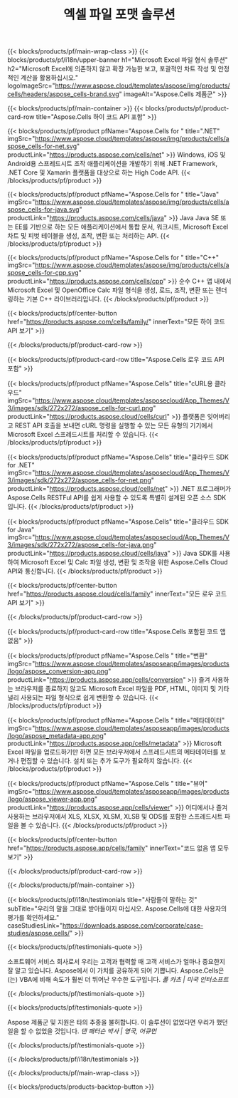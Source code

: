 ﻿---
title: 엑셀 파일 포맷 솔루션
weight: 7730
url: /ko/
description: 하이 코드 또는 로우 코드 API 또는 코드 없음 앱을 사용하여 Excel 파일 조작 응용 프로그램을 만들어 Excel 파일을 비교 검사하거나 변환합니다.
---
{{< blocks/products/pf/main-wrap-class >}}
{{< blocks/products/pf/i18n/upper-banner h1="Microsoft Excel 파일 형식 솔루션" h2="Microsoft Excel에 의존하지 않고 확장 가능한 보고, 포괄적인 차트 작성 및 안정적인 계산을 활용하십시오." logoImageSrc="https://www.aspose.cloud/templates/aspose/img/products/cells/headers/aspose_cells-brand.svg" imageAlt="Aspose.Cells 제품군" >}}

{{< blocks/products/pf/main-container >}}
{{< blocks/products/pf/product-card-row title="Aspose.Cells 하이 코드 API 포함" >}}

{{< blocks/products/pf/product pfName="Aspose.Cells for " title=".NET" imgSrc="https://www.aspose.cloud/templates/aspose/img/products/cells/aspose_cells-for-net.svg" productLink="https://products.aspose.com/cells/net" >}}
Windows, iOS 및 Android용 스프레드시트 조작 애플리케이션을 개발하기 위해 .NET Framework, .NET Core 및 Xamarin 플랫폼을 대상으로 하는 High Code API.
{{< /blocks/products/pf/product >}}

{{< blocks/products/pf/product pfName="Aspose.Cells for " title="Java" imgSrc="https://www.aspose.cloud/templates/aspose/img/products/cells/aspose_cells-for-java.svg" productLink="https://products.aspose.com/cells/java" >}}
Java Java SE 또는 EE를 기반으로 하는 모든 애플리케이션에서 통합 문서, 워크시트, Microsoft Excel 차트 및 피벗 테이블을 생성, 조작, 변환 또는 처리하는 API.
{{< /blocks/products/pf/product >}}

{{< blocks/products/pf/product pfName="Aspose.Cells for " title="C++" imgSrc="https://www.aspose.cloud/templates/aspose/img/products/cells/aspose_cells-for-cpp.svg" productLink="https://products.aspose.com/cells/cpp" >}}
순수 C++ 앱 내에서 Microsoft Excel 및 OpenOffice Calc 파일 형식을 생성, 로드, 조작, 변환 또는 렌더링하는 기본 C++ 라이브러리입니다.
{{< /blocks/products/pf/product >}}

{{< blocks/products/pf/center-button href="https://products.aspose.com/cells/family/" innerText="모든 하이 코드 API 보기" >}}

{{< /blocks/products/pf/product-card-row >}}

{{< blocks/products/pf/product-card-row title="Aspose.Cells 로우 코드 API 포함" >}}

{{< blocks/products/pf/product pfName="Aspose.Cells" title="cURL용 클라우드" imgSrc="https://www.aspose.cloud/templates/asposecloud/App_Themes/V3/images/sdk/272x272/aspose_cells-for-curl.png" productLink="https://products.aspose.cloud/cells/curl" >}}
플랫폼은 잊어버리고 REST API 호출을 보내면 cURL 명령을 실행할 수 있는 모든 유형의 기기에서 Microsoft Excel 스프레드시트를 처리할 수 있습니다.
{{< /blocks/products/pf/product >}}

{{< blocks/products/pf/product pfName="Aspose.Cells" title="클라우드 SDK for .NET" imgSrc="https://www.aspose.cloud/templates/asposecloud/App_Themes/V3/images/sdk/272x272/aspose_cells-for-net.png" productLink="https://products.aspose.cloud/cells/net" >}}
.NET 프로그래머가 Aspose.Cells RESTFul API를 쉽게 사용할 수 있도록 특별히 설계된 오픈 소스 SDK입니다.
{{< /blocks/products/pf/product >}}

{{< blocks/products/pf/product pfName="Aspose.Cells" title="클라우드 SDK for Java" imgSrc="https://www.aspose.cloud/templates/asposecloud/App_Themes/V3/images/sdk/272x272/aspose_cells-for-java.png" productLink="https://products.aspose.cloud/cells/java" >}}
Java SDK를 사용하여 Microsoft Excel 및 Calc 파일 생성, 변환 및 조작을 위한 Aspose.Cells Cloud API와 통신합니다.
{{< /blocks/products/pf/product >}}

{{< blocks/products/pf/center-button href="https://products.aspose.cloud/cells/family" innerText="모든 로우 코드 API 보기" >}}

{{< /blocks/products/pf/product-card-row >}}

{{< blocks/products/pf/product-card-row title="Aspose.Cells 포함된 코드 앱 없음" >}}

{{< blocks/products/pf/product pfName="Aspose.Cells " title="변환" imgSrc="https://www.aspose.cloud/templates/asposeapp/images/products/logo/aspose_conversion-app.png" productLink="https://products.aspose.app/cells/conversion" >}}
즐겨 사용하는 브라우저를 종료하지 않고도 Microsoft Excel 파일을 PDF, HTML, 이미지 및 기타 널리 사용되는 파일 형식으로 쉽게 변환할 수 있습니다.
{{< /blocks/products/pf/product >}}

{{< blocks/products/pf/product pfName="Aspose.Cells " title="메타데이터" imgSrc="https://www.aspose.cloud/templates/asposeapp/images/products/logo/aspose_metadata-app.png" productLink="https://products.aspose.app/cells/metadata" >}}
Microsoft Excel 파일을 업로드하기만 하면 모든 브라우저에서 스프레드시트의 메타데이터를 보거나 편집할 수 있습니다. 설치 또는 추가 도구가 필요하지 않습니다. 
{{< /blocks/products/pf/product >}}

{{< blocks/products/pf/product pfName="Aspose.Cells " title="뷰어" imgSrc="https://www.aspose.cloud/templates/asposeapp/images/products/logo/aspose_viewer-app.png" productLink="https://products.aspose.app/cells/viewer" >}}
어디에서나 즐겨 사용하는 브라우저에서 XLS, XLSX, XLSM, XLSB 및 ODS를 포함한 스프레드시트 파일을 볼 수 있습니다.
{{< /blocks/products/pf/product >}}

{{< blocks/products/pf/center-button href="https://products.aspose.app/cells/family" innerText="코드 없음 앱 모두 보기" >}}

{{< /blocks/products/pf/product-card-row >}}

{{< /blocks/products/pf/main-container >}}

{{< blocks/products/pf/i18n/testimonials title="사람들이 말하는 것" subTitle="우리의 말을 그대로 받아들이지 마십시오. Aspose.Cells에 대한 사용자의 평가를 확인하세요." caseStudiesLink="https://downloads.aspose.com/corporate/case-studies/aspose.cells/" >}}

{{< blocks/products/pf/testimonials-quote >}}
<p class="first">
 소프트웨어 서비스 회사로서 우리는 고객과 협력할 때 고객 서비스가 얼마나 중요한지 잘 알고 있습니다. Aspose에서 이 가치를 공유하게 되어 기쁩니다. Aspose.Cells은(는) VBA에 비해 속도가 훨씬 더 뛰어난 우수한 도구입니다.
 <em>
  폴 카츠 | 미국 인터소프트
 </em>
</p>

{{< /blocks/products/pf/testimonials-quote >}}

{{< blocks/products/pf/testimonials-quote >}}
<p class="second">
 Aspose 제품군 및 지원은 타의 추종을 불허합니다. 이 솔루션이 없었다면 우리가 했던 일을 할 수 없었을 것입니다.
 <em>
  댄 패터슨 박사 | 영국, 어큐먼
 </em>
</p>

{{< /blocks/products/pf/testimonials-quote >}}

{{< /blocks/products/pf/i18n/testimonials >}}

{{< /blocks/products/pf/main-wrap-class >}}

{{< blocks/products/products-backtop-button >}}
